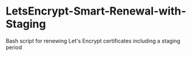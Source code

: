 # LetsEncrypt-Smart-Renewal-with-Staging
Bash script for renewing Let's Encrypt certificates including a staging period
